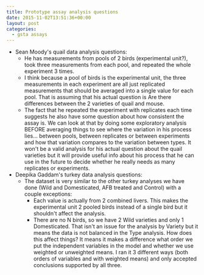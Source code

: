 ```yaml
---
title: Prototype assay analysis questions
date: 2015-11-02T13:51:36+00:00
layout: post
categories:
  - gsta assays
---
```

  * Sean Moody's quail data analysis questions:
      * He has measurements from pools of 2 birds (experimental unit?), took three measurements from each pool, and repeated the whole experiment 3 times.
      * I think because a pool of birds is the experimental unit, the three measurements in each experiment are all just replicated measurements that should be averaged into a single value for each pool. That is assuming that his actual question is Are there differences between the 2 varieties of quail and mouse.
      * The fact that he repeated the experiment with replicates each time suggests he also have some question about how consistent the assay is. We can look at that by doing some exploratory analysis BEFORE averaging things to see where the variation in his process lies... between pools, between replicates or between experiments and how that variation compares to the variation between types. It won't be a valid analysis for his actual question about the quail varieties but it will provide useful info about his process that he can use in the future to decide whether he really needs as many replicates or experiments.
  * Deepika Gaddam's turkey data analysis questions:
      * The dataset is very similar to the other turkey analyses we have done (Wild and Domesticated, AFB treated and Control) with a couple exceptions:
          * Each value is actually from 2 combined livers. This makes the experimental unit 2 pooled birds instead of a single bird but it shouldn't affect the analysis.
          * There are no N birds, so we have 2 Wild varieties and only 1 Domesticated. That isn't an issue for the analysis by Variety but it means the data is not balanced in the Type analysis. How does this affect things? It means it makes a difference what order we put the independent variables in the model and whether we use weighted or unweighted means. I ran it 3 different ways (both orders of variables and with weighted means) and only accepted conclusions supported by all three.
